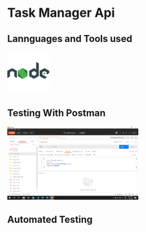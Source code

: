 <h1>Task Manager Api</h1>
<h2>Lannguages and Tools used</h2>
<img src="Images/nodejs.png">
<h2>Testing With Postman</h2>
<img src="Images/Screenshot (28).png" style="width: 300px;">
<h2>Automated Testing</h2>

